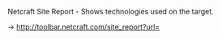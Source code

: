  Netcraft Site Report - Shows technologies used on the target.
 
 → http://toolbar.netcraft.com/site_report?url= 
